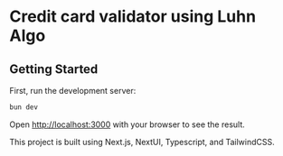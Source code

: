 # Credit card validator using Luhn Algo

## Getting Started

First, run the development server:

```bash
bun dev
```

Open [http://localhost:3000](http://localhost:3000) with your browser to see the result.

This project is built using Next.js, NextUI, Typescript, and TailwindCSS.

